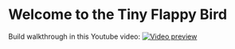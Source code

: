 # Welcome to the Tiny Flappy Bird

Build walkthrough in this Youtube video:
[![Video preview](https://img.youtube.com/vi/mfk8Rk2eUJY/0.jpg)](https://www.youtube.com/watch?v=mfk8Rk2eUJY)
